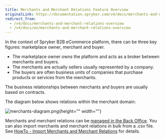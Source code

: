 ```yaml
---
title: Merchants and Merchant Relations Feature Overview
originalLink: https://documentation.spryker.com/v4/docs/merchants-and-merchant-relations-overview
redirect_from:
  - /v4/docs/merchants-and-merchant-relations-overview
  - /v4/docs/en/merchants-and-merchant-relations-overview
---
```


In the context of Spryker B2B eCommerce platform, there can be three key figures: marketplace owner, merchant and buyer.

* The marketplace owner owns the platform and acts as a broker between merchants and buyers.
* The merchants are actually sellers usually represented by a company.
* The buyers are often business units of companies that purchase products or services from the merchants.

The business relationships between merchants and buyers are usually based on contracts.

The diagram below shows relations within the merchant domain:

![merchants-diagram.png](https://spryker.s3.eu-central-1.amazonaws.com/docs/Features/Company+Account+Management/Merchants+and+Merchant+Relations/Merchants+and+Merchant+Relations+Feature+Overview/merchants-diagram.png){height="" width=""}

Merchants and merchant relations can be [managed in the Back Office](https://documentation.spryker.com/4/docs/merchants ). You can also import merchants and merchant relations in bulk from a .csv file. See [HowTo - Import Merchants and Merchant Relations](https://documentation.spryker.com/v4/docs/howto-import-merchants-and-merchant-relations) for details.
